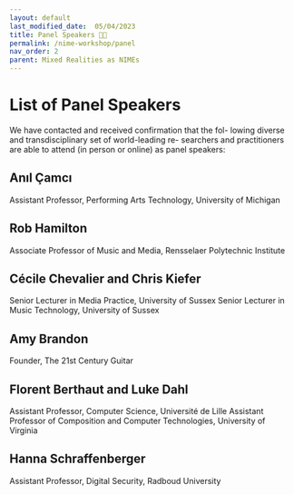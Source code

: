 ```yaml
---
layout: default
last_modified_date:  05/04/2023
title: Panel Speakers 🧑‍🏫
permalink: /nime-workshop/panel
nav_order: 2
parent: Mixed Realities as NIMEs
---
```


# List of Panel Speakers

We have contacted and received confirmation that the fol- lowing diverse and transdisciplinary set of world-leading re- searchers and practitioners are able to attend (in person or online) as panel speakers: 

## Anıl Çamcı
Assistant Professor, Performing Arts Technology, University of Michigan 

## Rob Hamilton 
Associate Professor of Music and Media, Rensselaer Polytechnic Institute 

## Cécile Chevalier and Chris Kiefer
Senior Lecturer in Media Practice, University of Sussex 
Senior Lecturer in Music Technology, University of Sussex

## Amy Brandon 
Founder, The 21st Century Guitar 

## Florent Berthaut and Luke Dahl
Assistant Professor, Computer Science, Université de Lille 
Assistant Professor of Composition and Computer Technologies, University of Virginia

## Hanna Schraffenberger
Assistant Professor, Digital Security, Radboud University